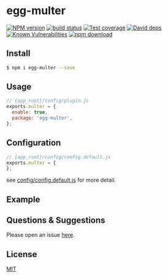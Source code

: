 # egg-multer

[![NPM version][npm-image]][npm-url]
[![build status][travis-image]][travis-url]
[![Test coverage][codecov-image]][codecov-url]
[![David deps][david-image]][david-url]
[![Known Vulnerabilities][snyk-image]][snyk-url]
[![npm download][download-image]][download-url]

[npm-image]: https://img.shields.io/npm/v/egg-multer.svg?style=flat-square
[npm-url]: https://npmjs.org/package/egg-multer
[travis-image]: https://img.shields.io/travis/eggjs/egg-multer.svg?style=flat-square
[travis-url]: https://travis-ci.org/eggjs/egg-multer
[codecov-image]: https://img.shields.io/codecov/c/github/eggjs/egg-multer.svg?style=flat-square
[codecov-url]: https://codecov.io/github/eggjs/egg-multer?branch=master
[david-image]: https://img.shields.io/david/eggjs/egg-multer.svg?style=flat-square
[david-url]: https://david-dm.org/eggjs/egg-multer
[snyk-image]: https://snyk.io/test/npm/egg-multer/badge.svg?style=flat-square
[snyk-url]: https://snyk.io/test/npm/egg-multer
[download-image]: https://img.shields.io/npm/dm/egg-multer.svg?style=flat-square
[download-url]: https://npmjs.org/package/egg-multer

<!--
Description here.
-->

## Install

```bash
$ npm i egg-multer --save
```

## Usage

```js
// {app_root}/config/plugin.js
exports.multer = {
  enable: true,
  package: 'egg-multer',
};
```

## Configuration

```js
// {app_root}/config/config.default.js
exports.multer = {
};
```

see [config/config.default.js](config/config.default.js) for more detail.

## Example

<!-- example here -->

## Questions & Suggestions

Please open an issue [here](https://github.com/eggjs/egg/issues).

## License

[MIT](LICENSE)
